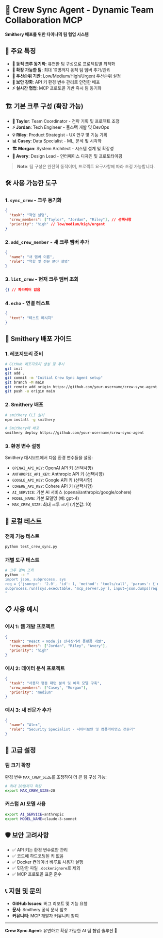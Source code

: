# 🔄 Crew Sync Agent - Dynamic Team Collaboration MCP

**Smithery 배포를 위한 다이나믹 팀 협업 시스템**

## 🌟 주요 특징

- **🔄 동적 크루 동기화**: 유연한 팀 구성으로 프로젝트별 최적화
- **👥 확장 가능한 팀**: 최대 10명까지 동적 팀 멤버 추가/관리
- **🎯 우선순위 기반**: Low/Medium/High/Urgent 우선순위 설정
- **🔐 보안 강화**: API 키 환경 변수 관리로 안전한 배포
- **⚡ 실시간 협업**: MCP 프로토콜 기반 즉시 팀 동기화

## 🏗️ 기본 크루 구성 (확장 가능)

- **🎯 Taylor**: Team Coordinator - 전략 기획 및 프로젝트 조정
- **⚡ Jordan**: Tech Engineer - 풀스택 개발 및 DevOps  
- **💡 Riley**: Product Strategist - UX 연구 및 기능 기획
- **📊 Casey**: Data Specialist - ML, 분석 및 시각화
- **🏗️ Morgan**: System Architect - 시스템 설계 및 확장성
- **🎨 Avery**: Design Lead - 인터페이스 디자인 및 프로토타이핑

> **Note**: 팀 구성은 완전히 동적이며, 프로젝트 요구사항에 따라 조정 가능합니다.

## 🛠️ 사용 가능한 도구

### 1. `sync_crew` - 크루 동기화

```json
{
  "task": "작업 설명",
  "crew_members": ["Taylor", "Jordan", "Riley"], // 선택사항
  "priority": "high" // low/medium/high/urgent
}
```

### 2. `add_crew_member` - 새 크루 멤버 추가

```json
{
  "name": "새 멤버 이름",
  "role": "역할 및 전문 분야 설명"
}
```

### 3. `list_crew` - 현재 크루 멤버 조회

```json
{} // 파라미터 없음
```

### 4. `echo` - 연결 테스트

```json
{
  "text": "테스트 메시지"
}
```

## 🚀 Smithery 배포 가이드

### 1. 레포지토리 준비

```bash
# GitHub 레포지토리 생성 및 푸시
git init
git add .
git commit -m "Initial Crew Sync Agent setup"
git branch -M main
git remote add origin https://github.com/your-username/crew-sync-agent.git
git push -u origin main
```

### 2. Smithery 배포

```bash
# smithery CLI 설치
npm install -g smithery

# Smithery에 배포
smithery deploy https://github.com/your-username/crew-sync-agent
```

### 3. 환경 변수 설정

Smithery 대시보드에서 다음 환경 변수들을 설정:

- `OPENAI_API_KEY`: OpenAI API 키 (선택사항)
- `ANTHROPIC_API_KEY`: Anthropic API 키 (선택사항)
- `GOOGLE_API_KEY`: Google API 키 (선택사항)
- `COHERE_API_KEY`: Cohere API 키 (선택사항)
- `AI_SERVICE`: 기본 AI 서비스 (openai/anthropic/google/cohere)
- `MODEL_NAME`: 기본 모델명 (예: gpt-4)
- `MAX_CREW_SIZE`: 최대 크루 크기 (기본값: 10)

## 🧪 로컬 테스트

### 전체 기능 테스트

```bash
python test_crew_sync.py
```

### 개별 도구 테스트

```bash
# 크루 멤버 조회
python -c "
import json, subprocess, sys
req = {'jsonrpc': '2.0', 'id': 1, 'method': 'tools/call', 'params': {'name': 'list_crew', 'arguments': {}}}
subprocess.run([sys.executable, 'mcp_server.py'], input=json.dumps(req), text=True)
"
```

## 📋 사용 예시

### 예시 1: 웹 개발 프로젝트

```json
{
  "task": "React + Node.js 전자상거래 플랫폼 개발",
  "crew_members": ["Jordan", "Riley", "Avery"],
  "priority": "high"
}
```

### 예시 2: 데이터 분석 프로젝트  

```json
{
  "task": "사용자 행동 패턴 분석 및 예측 모델 구축",
  "crew_members": ["Casey", "Morgan"],
  "priority": "medium"
}
```

### 예시 3: 새 전문가 추가

```json
{
  "name": "Alex",
  "role": "Security Specialist - 사이버보안 및 컴플라이언스 전문가"
}
```

## 🔧 고급 설정

### 팀 크기 확장

환경 변수 `MAX_CREW_SIZE`를 조정하여 더 큰 팀 구성 가능:

```bash
# 최대 20명까지 확장
export MAX_CREW_SIZE=20
```

### 커스텀 AI 모델 사용

```bash
export AI_SERVICE=anthropic
export MODEL_NAME=claude-3-sonnet
```

## 🛡️ 보안 고려사항

- ✅ API 키는 환경 변수로만 관리
- ✅ 코드에 하드코딩된 키 없음
- ✅ Docker 컨테이너 비루트 사용자 실행
- ✅ 민감한 파일 `.dockerignore`로 제외
- ✅ MCP 프로토콜 표준 준수

## 📞 지원 및 문의

- **GitHub Issues**: 버그 리포트 및 기능 요청
- **문서**: Smithery 공식 문서 참조
- **커뮤니티**: MCP 개발자 커뮤니티 참여

---

**Crew Sync Agent**: 유연하고 확장 가능한 AI 팀 협업 솔루션 🚀
